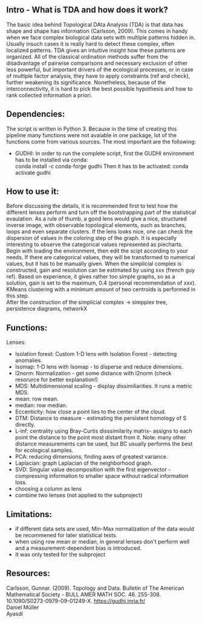 ## Intro - What is TDA and how does it work?
The basic idea behind Topological DAta Analysis (TDA) is that data has shape and shape has information (Carlsson, 2009). This comes in handy when we face complex biological data sets with multiple patterns hidden in. Usually insuch cases it is really hard to detect these complex, often localized patterns. TDA gives an intuitive insight how these patterns are organized.
All of the classical ordination methods suffer from the disadvantage of pairwise comparisons and necessary exclusion of other less powerful, but important drivers of the ecological processes, or in case of multiple factor analysis, they have to apply constraints (ref and check), further weakening its significance. Nonetheless, because of the interconnectivity, it is hard to pick the best possible hypothesis and how to rank collected information a priori. 

## Dependencies:

The script is written in Python 3. Because in the time of creating this pipeline many functions were not avaiable in one package, lot of the functions come from various sources. The most important are the following:

* GUDHI: In order to run the complete script, first the GUDHI environment has to be installed via conda:  
conda install -c conda-forge gudhi  Then it has to be activated:  conda activate gudhi 

## How to use it: ##
  
Before discussing the details, it is recommended first to test how the different lenses perform and turn off the bootstrapping part of the statistical evaulation. As a rule of thumb, a good lens would give a nice, structured inverse image, with observable topological elements, such as branches, loops and even separate clusters. If the lens looks nice, one can check the dispersion of  values in the coloring step of the graph. It is especially interesting to observe the categorical values represented as piecharts.  
Begin with loading the environment, then edit the scipt according to your needs. If there are categorical values, they will be transformed to numerical values, but it has to be manually given. When the simplicial complex is constructed, gain and resolution can be estimated by using xxx (french guy ref). Based on experience, it gives rather too simple graphs, so as a solution, gain is set to the maximum, 0.4 (personal recommendation of xxx). KMeans clustering with a minimum amount of two centroids is performed in this step.  
After the construction of the simplicial complex -> simpplex tree, persistence diagrams, networkX

## Functions:
 Lenses:
 * Isolation forest: Custom 1-D lens with Isolation Forest - detecting anomalies.
 * Isomap: 1-D lens with Isomap - to disperse and reduce dimensions.
 * l2norm: Normalization - get some distance with l2norm (check resorurce for better explanation!)
 * MDS: Multidimensional scaling -  display dissimiliarities. It runs a metric MDS.
 * mean: row mean.
 * median: row median.
 * Eccenticity: how close a point lies to the center of the cloud.
 * DTM: Distance to measure - estimating the persistent homology of S directly.
 * L-inf: centrality using Bray-Curtis disssimilarity matrix- assigns to each point the distance to the point most distant from it. Note: many other distance measurements can be used, but BC usually performs the best for ecological samples.
 * PCA: reducing dimensions, finding axes of greatest variance.
 * Laplacian: graph Laplacian of the neighborhood graph.
 * SVD: Singular value decomposition with the first eigenvector - compressing information to smaller space without radical information loss.
 * choosing a column as lens
 * combine two lenses (not applied to the subproject)

## Limitations:
 * if different data sets are used, Min-Max normalization of the data would be recommened for later statistical tests.
 * when using row mean or median, in general lenses don't perform well and a measurement-dependent bias is introduced.
 * It was only tested for the subproject
 
## Resources:
Carlsson, Gunnar. (2009). Topology and Data. Bulletin of The American Mathematical Society - BULL AMER MATH SOC. 46. 255-308. 10.1090/S0273-0979-09-01249-X. 
https://gudhi.inria.fr/  
Daniel Müller  
Ayasdi  
